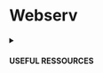 # Webserv

<details><summary><h4>USEFUL RESSOURCES</h4></summary>
* [Beej's Guide to Network Programming](https://beej.us/guide/bgnet/html/split/index.html)
</details>
